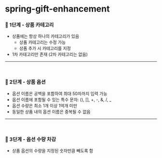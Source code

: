 # spring-gift-enhancement

### 🚀 1단계 - 상품 카테고리
- 상품에는 항상 하나의 카테고리가 있음
  - 상품 카테고리는 수정 가능
  - 상품 추가 시 카테고리를 지정
- 1차 카테고리만 존재 (2차 카테고리는 없음)

<hr><br>

### 🚀 2단계 - 상품 옵션
- 옵션 이름은 공백을 포함하여 최대 50자까지 입력 가능
- 옵션 이름에 포함될 수 있는 특수 문자: (), [], +, -, &, /, _
- 옵션 수량은 최소 1개 이상 1억개 미만
- 동일한 상품 내의 옵션 이름은 중복될 수 없음

<hr><br>

### 🚀 3단계 - 옵션 수량 차감
- 상품 옵션의 수량을 지정된 숫자만큼 빼도록 함
